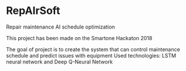# RepAIrSoft
Repair maintenance AI schedule optimization

This project has been made on the Smartone Hackaton 2018

The goal of project is to create the system that can control maintenance schedule and predict issues with equipment
Used technologies: LSTM neural network and Deep Q-Neural Network 
